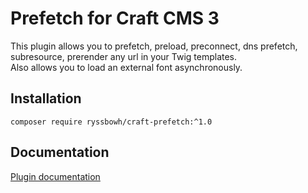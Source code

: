 # Prefetch for Craft CMS 3

This plugin allows you to prefetch, preload, preconnect, dns prefetch, subresource, prerender any url in your Twig templates.  
Also allows you to load an external font asynchronously.

## Installation

`composer require ryssbowh/craft-prefetch:^1.0`

## Documentation

[Plugin documentation](https://puzzlers.run/plugins/prefetch/all)